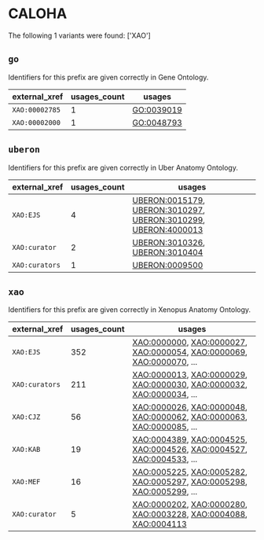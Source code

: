 # CALOHA

The following 1 variants were found: ['XAO']

## `go`

Identifiers for this prefix are given correctly in Gene Ontology.

| external_xref   |   usages_count | usages                                          |
|-----------------|----------------|-------------------------------------------------|
| `XAO:00002785`  |              1 | [GO:0039019](https://bioregistry.io/GO:0039019) |
| `XAO:00002000`  |              1 | [GO:0048793](https://bioregistry.io/GO:0048793) |

## `uberon`

Identifiers for this prefix are given correctly in Uber Anatomy Ontology.

| external_xref   |   usages_count | usages                                                                                                                                                                                                                             |
|-----------------|----------------|------------------------------------------------------------------------------------------------------------------------------------------------------------------------------------------------------------------------------------|
| `XAO:EJS`       |              4 | [UBERON:0015179](https://bioregistry.io/UBERON:0015179), [UBERON:3010297](https://bioregistry.io/UBERON:3010297), [UBERON:3010299](https://bioregistry.io/UBERON:3010299), [UBERON:4000013](https://bioregistry.io/UBERON:4000013) |
| `XAO:curator`   |              2 | [UBERON:3010326](https://bioregistry.io/UBERON:3010326), [UBERON:3010404](https://bioregistry.io/UBERON:3010404)                                                                                                                   |
| `XAO:curators`  |              1 | [UBERON:0009500](https://bioregistry.io/UBERON:0009500)                                                                                                                                                                            |

## `xao`

Identifiers for this prefix are given correctly in Xenopus Anatomy Ontology.

| external_xref   |   usages_count | usages                                                                                                                                                                                                                                                             |
|-----------------|----------------|--------------------------------------------------------------------------------------------------------------------------------------------------------------------------------------------------------------------------------------------------------------------|
| `XAO:EJS`       |            352 | [XAO:0000000](https://bioregistry.io/XAO:0000000), [XAO:0000027](https://bioregistry.io/XAO:0000027), [XAO:0000054](https://bioregistry.io/XAO:0000054), [XAO:0000069](https://bioregistry.io/XAO:0000069), [XAO:0000070](https://bioregistry.io/XAO:0000070), ... |
| `XAO:curators`  |            211 | [XAO:0000013](https://bioregistry.io/XAO:0000013), [XAO:0000029](https://bioregistry.io/XAO:0000029), [XAO:0000030](https://bioregistry.io/XAO:0000030), [XAO:0000032](https://bioregistry.io/XAO:0000032), [XAO:0000034](https://bioregistry.io/XAO:0000034), ... |
| `XAO:CJZ`       |             56 | [XAO:0000026](https://bioregistry.io/XAO:0000026), [XAO:0000048](https://bioregistry.io/XAO:0000048), [XAO:0000062](https://bioregistry.io/XAO:0000062), [XAO:0000063](https://bioregistry.io/XAO:0000063), [XAO:0000085](https://bioregistry.io/XAO:0000085), ... |
| `XAO:KAB`       |             19 | [XAO:0004389](https://bioregistry.io/XAO:0004389), [XAO:0004525](https://bioregistry.io/XAO:0004525), [XAO:0004526](https://bioregistry.io/XAO:0004526), [XAO:0004527](https://bioregistry.io/XAO:0004527), [XAO:0004533](https://bioregistry.io/XAO:0004533), ... |
| `XAO:MEF`       |             16 | [XAO:0005225](https://bioregistry.io/XAO:0005225), [XAO:0005282](https://bioregistry.io/XAO:0005282), [XAO:0005297](https://bioregistry.io/XAO:0005297), [XAO:0005298](https://bioregistry.io/XAO:0005298), [XAO:0005299](https://bioregistry.io/XAO:0005299), ... |
| `XAO:curator`   |              5 | [XAO:0000202](https://bioregistry.io/XAO:0000202), [XAO:0000280](https://bioregistry.io/XAO:0000280), [XAO:0003228](https://bioregistry.io/XAO:0003228), [XAO:0004088](https://bioregistry.io/XAO:0004088), [XAO:0004113](https://bioregistry.io/XAO:0004113)      |

